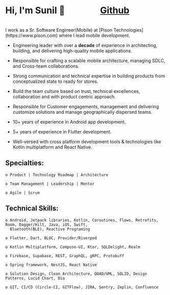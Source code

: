 # Hi, I'm Sunil 👋  &emsp; &emsp; &emsp; [Github](https://github.com/sunilmishra)
<br/>
  I work as a Sr. Software Engineer(Mobile) at [Pison Technologies](https://www.pison.com) where I lead mobile development. 

- Engineering leader with over a **decade** of experience in architecting, building, and delivering high-quality mobile applications.
  
- Responsible for crafting a scalable mobile architecture, managing SDLC, and Cross-team collaborations.
  
- Strong communication and technical expertise in building products from conceptualized state to ready for stores.
  
- Build the team culture based on trust, technical excellences, collaboration and with product centric approach.
  
- Responsible for Customer engagements, management and delivering customize solutions and manage geographically dispersed teams.
  
- 10+ years of experience in Android app development.
  
- 5+ years of experience in Flutter development.
  
- Well-versed with cross platform development tools & technologies like Kotlin multiplatform and React Native.
  
## Specialties:
    o Product | Technology Roadmap | Architecture
    
    o Team Management | Leadership | Mentor
    
    o Agile | Scrum
 
## Technical Skills:
    o Android, Jetpack libraries, Kotlin, Coroutines, Flows, Retrofits, Room, Dagger/Hilt, Java, iOS, Swift,
      Bluetooth(BLE), Reactive Programing
      
    o Flutter, Dart, BLOC, Provider/Riverpod
    
    o Kotlin Multiplatform, Compose-UI, Ktor, SQLDelight, Realm
    
    o Firebase, Supabase, REST, GraphQL, gRPC, Protobuff
    
    o Spring framework, NestJS, React Native
    
    o Solution Design, Clean Architecture, OOAD/UML, SOLID, Design Patterns, Lucid Chart, Dia
    
    o GIT, CI/CD (Circle-CI, GITFlow), JIRA, Sentry, Zeplin, Confluence
    

